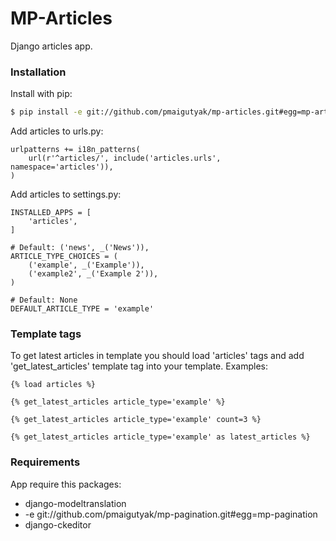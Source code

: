 # MP-Articles

Django articles app.

### Installation

Install with pip:

```sh
$ pip install -e git://github.com/pmaigutyak/mp-articles.git#egg=mp-articles
```

Add articles to urls.py:

```
urlpatterns += i18n_patterns(
    url(r'^articles/', include('articles.urls', namespace='articles')),
)
```

Add articles to settings.py:
```
INSTALLED_APPS = [
    'articles',
]

# Default: ('news', _('News')),
ARTICLE_TYPE_CHOICES = (
    ('example', _('Example')),
    ('example2', _('Example 2')),
)

# Default: None
DEFAULT_ARTICLE_TYPE = 'example'
```

### Template tags

To get latest articles in template you should load 'articles' tags and add 'get_latest_articles' template tag into your template. 
Examples:

```
{% load articles %}

{% get_latest_articles article_type='example' %}

{% get_latest_articles article_type='example' count=3 %}

{% get_latest_articles article_type='example' as latest_articles %}
```

### Requirements

App require this packages:

* django-modeltranslation
* -e git://github.com/pmaigutyak/mp-pagination.git#egg=mp-pagination
* django-ckeditor
